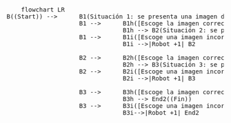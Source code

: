 <pre class="mermaid">
	flowchart LR
B((Start)) --> 		B1(Situación 1: se presenta una imagen descriptiva de un escenario común, y tres imágenes como opciones de respuesta, habiendo una que encaja mejor con el escenario planteado.)
    				B1 --> 		B1h([Escoge la imagen correcta.]) 
								B1h --> B2(Situación 2: se presenta una imagen descriptiva de un problema común, y tres imágenes como opciones de respuesta, habiendo una que podría usarse como herramienta no-convencional para solucionar el problema planteado.)
    				B1 --> 		B1i([Escoge una imagen incorrecta.]) 
								B1i -->|Robot +1| B2
								
					B2 --> 		B2h([Escoge la imagen correcta.]) 
								B2h --> B3(Situación 3: se presenta una imagen descriptiva de un conjunto de objetos contenidos en un sistema de almacenamiento común, y tres imágenes como opciones de respuesta, habiendo una que encaja mejor que las demás en el contexto planteado.)
					B2 --> 		B2i([Escoge una imagen incorrecta.]) 
								B2i -->|Robot +1| B3
								
            		B3 --> 		B3h([Escoge la imagen correcta.]) 
								B3h --> End2((Fin))
            		B3 --> 		B3i([Escoge una imagen incorrecta.]) 
								B3i-->|Robot +1| End2
</pre>

<script type="module">
	import mermaid from 'https://cdn.jsdelivr.net/npm/mermaid@10/dist/mermaid.esm.min.mjs';
	mermaid.initialize({
		startOnLoad: true,
		theme: 'default'
	});
</script>
